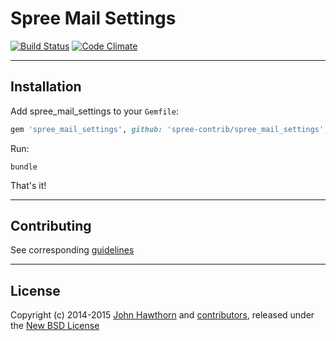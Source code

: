 # Spree Mail Settings

[![Build Status](https://travis-ci.org/spree-contrib/spree_mail_settings.svg?branch=3-0-stable)](https://travis-ci.org/spree-contrib/spree_mail_settings)
[![Code Climate](https://codeclimate.com/github/spree-contrib/spree_mail_settings/badges/gpa.svg)](https://codeclimate.com/github/spree-contrib/spree_mail_settings)

---

## Installation

Add spree_mail_settings to your `Gemfile`:

```ruby
gem 'spree_mail_settings', github: 'spree-contrib/spree_mail_settings', branch: '3-0-stable'
```

Run:

```shell
bundle
```

That's it!

---

## Contributing

See corresponding [guidelines][4]

---

## License

Copyright (c) 2014-2015 [John Hawthorn][1] and [contributors][2], released under the [New BSD License][3]

[1]: https://github.com/jhawthorn
[2]: https://github.com/spree-contrib/spree_mail_settings/graphs/contributors
[3]: https://github.com/spree-contrib/spree_mail_settings/tree/master/LICENSE.md
[4]: https://github.com/spree-contrib/spree_mail_settings/tree/master/CONTRIBUTING.md
